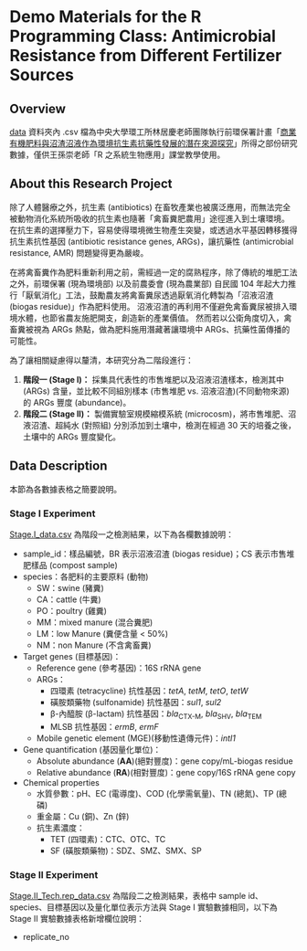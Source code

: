 # Demo Materials for the R Programming Class: Antimicrobial Resistance from Different Fertilizer Sources

## Overview
[data](data) 資料夾內 .csv 檔為中央大學環工所林居慶老師團隊執行前環保署計畫「[商業有機肥料與沼渣沼液作為環境抗生素抗藥性發展的潛在來源探究](https://www.grb.gov.tw/search/planDetail?id=13380871)」所得之部份研究數據，僅供王孫崇老師「R 之系統生物應用」課堂教學使用。

## About this Research Project
除了人體醫療之外，抗生素 (antibiotics) 在畜牧產業也被廣泛應用，而無法完全被動物消化系統所吸收的抗生素也隨著「禽畜糞肥農用」途徑進入到土壤環境。
在抗生素的選擇壓力下，容易使得環境微生物產生突變，或透過水平基因轉移獲得抗生素抗性基因 (antibiotic resistance genes, ARGs)，讓抗藥性 (antimicrobial resistance, AMR) 問題變得更為嚴峻。

在將禽畜糞作為肥料重新利用之前，需經過一定的腐熟程序，除了傳統的堆肥工法之外，前環保署 (現為環境部) 以及前農委會 (現為農業部) 自民國 104 年起大力推行「厭氧消化」工法，鼓勵農友將禽畜糞尿透過厭氧消化轉製為「沼液沼渣 (biogas residue)」作為肥料使用。
沼液沼渣的再利用不僅避免禽畜糞尿被排入環境水體，也節省農友施肥開支，創造新的產業價值。
然而若以公衛角度切入，禽畜糞被視為 ARGs 熱點，做為肥料施用潛藏著讓環境中 ARGs、抗藥性菌傳播的可能性。

為了讓相關疑慮得以釐清，本研究分為二階段進行：

1. **階段一 (Stage I)：** 採集具代表性的市售堆肥以及沼液沼渣樣本，檢測其中 (ARGs) 含量，並比較不同組別樣本 (市售堆肥 vs. 沼液沼渣)(不同動物來源) 的 ARGs 豐度 (abundance)。
2. **階段二 (Stage II)：** 製備實驗室規模縮模系統 (microcosm)，將市售堆肥、沼液沼渣、超純水 (對照組) 分別添加到土壤中，檢測在經過 30 天的培養之後，土壤中的 ARGs 豐度變化。

## Data Description
本節為各數據表格之簡要說明。

### Stage I Experiment
[Stage.I_data.csv](data/20220917_Stage.I_data.csv) 為階段一之檢測結果，以下為各欄數據說明：

* sample_id：樣品編號，BR 表示沼液沼渣 (biogas residue)；CS 表示市售堆肥樣品 (compost sample)
* species：各肥料的主要原料 (動物)
  * SW：swine (豬糞)
  * CA：cattle (牛糞)
  * PO：poultry (雞糞)
  * MM：mixed manure (混合糞肥)
  * LM：low Manure (糞便含量 < 50%)
  * NM：non Manure (不含禽畜糞)
* Target genes (目標基因)：
  * Reference gene (參考基因)：16S rRNA gene
  * ARGs：
    * 四環素 (tetracycline) 抗性基因：*tetA*, *tetM*, *tetO*, *tetW*
    * 磺胺類藥物 (sulfonamide) 抗性基因：*sul1*, *sul2*
    * β-內醯胺 (β-lactam) 抗性基因：*bla*<sub>CTX-M</sub>, *bla*<sub>SHV</sub>, *bla*<sub>TEM</sub>
    * MLSB 抗性基因：*ermB*, *ermF*
  * Mobile genetic element (MGE)(移動性遺傳元件)：*intI1*
* Gene quantification (基因量化單位)：
  * Absolute abundance (**AA**)(絕對豐度)：gene copy/mL-biogas residue
  * Relative abundance (**RA**)(相對豐度)：gene copy/16S rRNA gene copy
* Chemical properties
  * 水質參數：pH、EC (電導度)、COD (化學需氧量)、TN (總氮)、TP (總磷)
  * 重金屬：Cu (銅)、Zn (鋅)
  * 抗生素濃度：
    * TET (四環素)：CTC、OTC、TC
    * SF (磺胺類藥物)：SDZ、SMZ、SMX、SP


### Stage II Experiment
[Stage.II_Tech.rep_data.csv](data/20220917_Stage.II_Tech.rep_data.csv) 為階段二之檢測結果，表格中 sample id、species、目標基因以及量化單位表示方法與 Stage I 實驗數據相同，以下為 Stage II 實驗數據表格新增欄位說明：

* replicate_no


